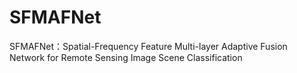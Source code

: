 # SFMAFNet
SFMAFNet：Spatial-Frequency Feature Multi-layer Adaptive Fusion Network for Remote Sensing Image Scene Classification
